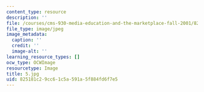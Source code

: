 ```yaml
---
content_type: resource
description: ''
file: /courses/cms-930-media-education-and-the-marketplace-fall-2001/825181c29cc61c5a591a5f884fd6f7e5_5.jpg
file_type: image/jpeg
image_metadata:
  caption: ''
  credit: ''
  image-alt: ''
learning_resource_types: []
ocw_type: OCWImage
resourcetype: Image
title: 5.jpg
uid: 825181c2-9cc6-1c5a-591a-5f884fd6f7e5
---
```

